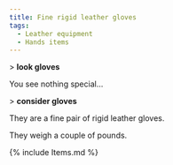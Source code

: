 ```yaml
---
title: Fine rigid leather gloves
tags:
  - Leather equipment
  - Hands items
---
```

\> **look gloves**

You see nothing special...

\> **consider gloves**

They are a fine pair of rigid leather gloves.

They weigh a couple of pounds.

{% include Items.md %}

